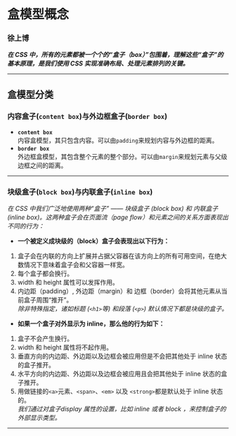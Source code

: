 # 盒模型概念
### 徐上博

***在 CSS 中，所有的元素都被一个个的“盒子（box）”包围着，理解这些“盒子”的基本原理，是我们使用 CSS 实现准确布局、处理元素排列的关键。***
***
## 盒模型分类
### 内容盒子(`content box`)与外边框盒子(`border box`)
* **`content box`**     
  内容盒模型，其只包含内容。可以由`padding`来规划内容与外边框的距离。
* **`border box`**      
  外边框盒模型，其包含整个元素的整个部分。可以由`margin`来规划元素与父级边框之间的距离。    

***

### 块级盒子(`block box`)与内联盒子(`inline box`)
*在 CSS 中我们广泛地使用两种“盒子” —— 块级盒子 (block box) 和 内联盒子 (inline box)。这两种盒子会在页面流（page flow）和元素之间的关系方面表现出不同的行为：*      
* **一个被定义成块级的（block）盒子会表现出以下行为：**
1. 盒子会在内联的方向上扩展并占据父容器在该方向上的所有可用空间，在绝大数情况下意味着盒子会和父容器一样宽。
2. 每个盒子都会换行。
3. width 和 height 属性可以发挥作用。
4. 内边距（padding）, 外边距（margin）和 边框（border）会将其他元素从当前盒子周围“推开”。     
*除非特殊指定，诸如标题 (`<h1>`等) 和段落 (`<p>`) 默认情况下都是块级的盒子。*

* **如果一个盒子对外显示为 inline，那么他的行为如下：**
1. 盒子不会产生换行。
2. width 和 height 属性将不起作用。
3. 垂直方向的内边距、外边距以及边框会被应用但是不会把其他处于 inline 状态的盒子推开。
4. 水平方向的内边距、外边距以及边框会被应用且会把其他处于 inline 状态的盒子推开。
5. 用做链接的`<a>`元素、`<span>`、`<em>` 以及 `<strong>`都是默认处于 inline 状态的。       
*我们通过对盒子display 属性的设置，比如 inline 或者 block ，来控制盒子的外部显示类型。*

***

